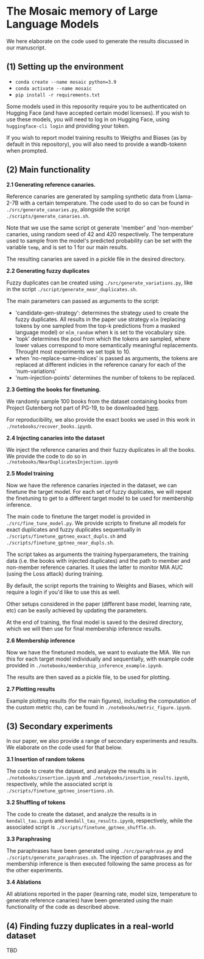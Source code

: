 # The Mosaic memory of Large Language Models

We here elaborate on the code used to generate the results discussed in our manuscript. 

## (1) Setting up the environment

- `conda create --name mosaic python=3.9`
- `conda activate --name mosaic`
- `pip install -r requirements.txt` 

Some models used in this reposority require you to be authenticated on Hugging Face (and have accepted certain model licenses). If you wish to use these models, you will need to log in on Hugging Face, using `huggingface-cli login` and providing your token. 

If you wish to report model training results to Weigths and Biases (as by default in this repository), you will also need to provide a wandb-tokenn when prompted.

## (2) Main functionality

**2.1 Generating reference canaries.**

Reference canaries are generated by sampling synthetic data from Llama-2-7B with a certain temperature. 
The code used to do so can be found in `./src/generate_canaries.py`, alongside the script `./scripts/generate_canaries.sh`.

Note that we use the same script ot generate 'member' and 'non-member' canaries, using random seed of 42 and 420 respectively. 
The temperature used to sample from the model's predicted probability can be set with the variable `temp`, and is set to 1 for our main results.  

The resulting canaries are saved in a pickle file in the desired directory.

**2.2 Generating fuzzy duplicates**

Fuzzy duplicates can be created using `./src/generate_variations.py`, like in the script `./script/generate_near_duplicates.sh`. 

The main parameters can passed as arguments to the script:
- 'candidate-gen-strategy': determines the strategy used to create the fuzzy duplicates. All results in the paper use strategy `mlm` (replacing tokens by one sampled from the top-k predictions from a masked language model) or `mlm_random` when k is set to the vocabulary size. 
- 'topk' determines the pool from which the tokens are sampled, where lower values correspond to more semantically meaningful replacements. Throught most experiments we set topk to 10.
- when 'no-replace-same-indices' is passed as arguments, the tokens are replaced at different indicies in the reference canary for each of the 'num-variations'
- 'num-injection-points' determines the number of tokens to be replaced. 

**2.3 Getting the books for finetuning.**

We randomly sample 100 books from the dataset containing books from Project Gutenberg not part of PG-19, to be downloaded [here](https://huggingface.co/datasets/imperial-cpg/project-gutenberg-extended).

For reproducibility, we also provide the exact books we used in this work in `./notebooks/recover_books.ipynb`.

**2.4 Injecting canaries into the dataset**

We inject the reference canaries and their fuzzy duplicates in all the books. We provide the code to do so in `./notebooks/NearDuplicatesInjection.ipynb`

**2.5 Model training**

Now we have the reference canaries injected in the dataset, we can finetune the target model. 
For each set of fuzzy duplicates, we will repeat the finetuning to get to a different target model to be used for membership inference.

The main code to finetune the target model is provided in `./src/fine_tune_model.py`. 
We provide scripts to finetune all models for exact duplicates and fuzzy duplicates sequentually in `./scripts/finetune_gptneo_exact_dupls.sh` and `./scripts/finetune_gptneo_near_dupls.sh`.

The script takes as arguments the training hyperparameters, the training data (i.e. the books with injected duplicates) and the path to member and non-member reference canaries. 
It uses the latter to monitor MIA AUC (using the Loss attack) during training. 

By default, the script reports the training to Weights and Biases, which will require a login if you'd like to use this as well.

Other setups considered in the paper (different base model, learning rate, etc) can be easily achieved by updating the parameters. 

At the end of training, the final model is saved to the desired directory, which we will then use for final membership inference results. 

**2.6 Membership inference**

Now we have the finetuned models, we want to evaluate the MIA. 
We run this for each target model individually and sequentially, with example code provided in `./notebooks/membership_inference_example.ipynb`. 

The results are then saved as a pickle file, to be used for plotting. 

**2.7 Plotting results**

Example plotting results (for the main figures), including the computation of the custom metric rho, can be found in `./notebooks/metric_figure.ipynb`.

## (3) Secondary experiments

In our paper, we also provide a range of secondary experiments and results. We elaborate on the code used for that below. 

**3.1 Insertion of random tokens**

The code to create the dataset, and analyze the results is in `./notebooks/insertion.ipynb` and `./notebooks/insertion_results.ipynb`, respectively, while the associated script is `./scripts/finetune_gptneo_insertions.sh`.

**3.2 Shuffling of tokens**

The code to create the dataset, and analyze the results is in `kendall_tau.ipynb` and `kendall_tau_results.ipynb`, respectively, while the associated script is `./scripts/finetune_gptneo_shuffle.sh`.

**3.3 Paraphrasing**

The paraphrases have been generated using `./src/paraphrase.py` and `./scripts/generate_paraphrases.sh`. The injection of paraphrases and the membership inference is then executed following the same process as for the other experiments.

**3.4 Ablations**

All ablations reported in the paper (learning rate, model size, temperature to generate reference canaries) have been generated using the main functionality of the code as described above. 

## (4) Finding fuzzy duplicates in a real-world dataset

TBD

